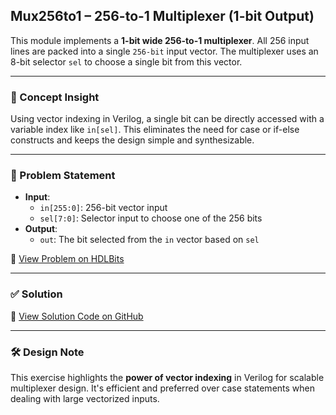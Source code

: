 ## Mux256to1 – 256-to-1 Multiplexer (1-bit Output)

This module implements a **1-bit wide 256-to-1 multiplexer**. All 256 input lines are packed into a single `256-bit` input vector. The multiplexer uses an 8-bit selector `sel` to choose a single bit from this vector.

---

### 🧠 Concept Insight  
Using vector indexing in Verilog, a single bit can be directly accessed with a variable index like `in[sel]`. This eliminates the need for case or if-else constructs and keeps the design simple and synthesizable.

---

### 📘 Problem Statement  
- **Input**:  
  - `in[255:0]`: 256-bit vector input  
  - `sel[7:0]`: Selector input to choose one of the 256 bits  
- **Output**:  
  - `out`: The bit selected from the `in` vector based on `sel`  

🔗 [View Problem on HDLBits](https://hdlbits.01xz.net/wiki/Mux256to1)

---

### ✅ Solution  
📄 [View Solution Code on GitHub](https://github.com/EswarAdithya011/HDLBits/blob/main/Problem%20Sets/2.%20Circuits/2.2%20Combinational%20Logic/Mux256to1.v)

---

### 🛠 Design Note  
This exercise highlights the **power of vector indexing** in Verilog for scalable multiplexer design. It's efficient and preferred over case statements when dealing with large vectorized inputs.
